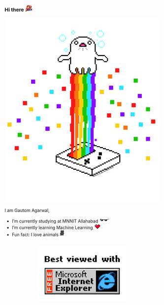 ### Hi there <img src="assets/mario.png" height="22">

<!-- <p align="center"><img src="https://github.githubassets.com/images/mona-whisper.gif" alt="mona whisper" /></p> -->

<p align="center"><img src="assets/tech.png" alt="mona whisper" /></p>

I am Gautom Agarwal,

- I’m currently studying at MNNIT Allahabad <img src="assets/glasses.png" height="18">
- I’m currently learning Machine Learning <img src="assets/heart.png" height="18">
- Fun fact: I love animals <img src="assets/cat.png" height="20">

<br>

<div align="center">

<img src="assets/ie.jpg">

</div>
